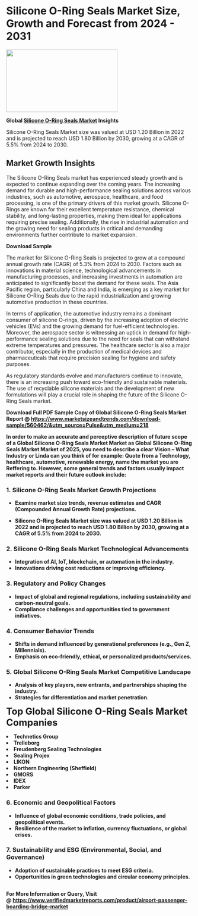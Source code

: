 <H1>Silicone O-Ring Seals Market Size, Growth and Forecast from 2024 - 2031</H1><img class="aligncenter size-medium wp-image-584254" src="https://thirdeyenews.in/wp-content/uploads/2024/09/Global-Market-Research-300x168.jpeg" alt="" width="300" height="168" /><p><strong>Global&nbsp;<a href="https://www.marketsizeandtrends.com/download-sample/560462/&amp;utm_source=Pulse&amp;utm_medium=218">Silicone O-Ring Seals Market</a> Insights</strong></p><p>Silicone O-Ring Seals Market size was valued at USD 1.20 Billion in 2022 and is projected to reach USD 1.80 Billion by 2030, growing at a CAGR of 5.5% from 2024 to 2030.</p><p><h2>Market Growth Insights</h2> <p>The Silicone O-Ring Seals market has experienced steady growth and is expected to continue expanding over the coming years. The increasing demand for durable and high-performance sealing solutions across various industries, such as automotive, aerospace, healthcare, and food processing, is one of the primary drivers of this market growth. Silicone O-Rings are known for their excellent temperature resistance, chemical stability, and long-lasting properties, making them ideal for applications requiring precise sealing. Additionally, the rise in industrial automation and the growing need for sealing products in critical and demanding environments further contribute to market expansion.</p> <p><strong>Download Sample</strong></p> <p>The market for Silicone O-Ring Seals is projected to grow at a compound annual growth rate (CAGR) of 5.3% from 2024 to 2030. Factors such as innovations in material science, technological advancements in manufacturing processes, and increasing investments in automation are anticipated to significantly boost the demand for these seals. The Asia Pacific region, particularly China and India, is emerging as a key market for Silicone O-Ring Seals due to the rapid industrialization and growing automotive production in these countries.</p> <p>In terms of application, the automotive industry remains a dominant consumer of silicone O-rings, driven by the increasing adoption of electric vehicles (EVs) and the growing demand for fuel-efficient technologies. Moreover, the aerospace sector is witnessing an uptick in demand for high-performance sealing solutions due to the need for seals that can withstand extreme temperatures and pressures. The healthcare sector is also a major contributor, especially in the production of medical devices and pharmaceuticals that require precision sealing for hygiene and safety purposes.</p> <p>As regulatory standards evolve and manufacturers continue to innovate, there is an increasing push toward eco-friendly and sustainable materials. The use of recyclable silicone materials and the development of new formulations will play a crucial role in shaping the future of the Silicone O-Ring Seals market.</p> <p><strong></p><p><span class=""><strong>Download Full PDF Sample Copy of Global Silicone O-Ring Seals Market Report</strong> @ <a href="https://www.marketsizeandtrends.com/download-sample/560462/&amp;utm_source=Pulse&amp;utm_medium=218" target="_blank">https://www.marketsizeandtrends.com/download-sample/560462/&amp;utm_source=Pulse&amp;utm_medium=218</a></span></p><p>In order to make an accurate and perceptive description of future scope of a Global&nbsp;Silicone O-Ring Seals Market Market as Global&nbsp;Silicone O-Ring Seals Market Market of 2025, you need to describe a clear Vision &ndash; What Industry or Linda can you think of for example: Quote from a Technology, healthcare, automotive, renewable energy, name the market you are Reffering to. However, some general trends and factors usually impact market reports and their future outlook include:</p><h3>1.&nbsp;<strong>Silicone O-Ring Seals Market Growth Projections</strong></h3><ul><li>Examine market size trends, revenue estimates and CAGR (Compounded Annual Growth Rate) projections.</li><li><p>Silicone O-Ring Seals Market size was valued at USD 1.20 Billion in 2022 and is projected to reach USD 1.80 Billion by 2030, growing at a CAGR of 5.5% from 2024 to 2030.</p></li></ul><h3>2.&nbsp;<strong>Silicone O-Ring Seals Market Technological Advancements</strong></h3><ul><li>Integration of AI, IoT, blockchain, or automation in the industry.</li><li>Innovations driving cost reductions or improving efficiency.</li></ul><h3>3.&nbsp;<strong>Regulatory and Policy Changes</strong></h3><ul><li>Impact of global and regional regulations, including sustainability and carbon-neutral goals.</li><li>Compliance challenges and opportunities tied to government initiatives.</li></ul><h3>4.&nbsp;<strong>Consumer Behavior Trends</strong></h3><ul><li>Shifts in demand influenced by generational preferences (e.g., Gen Z, Millennials).</li><li>Emphasis on eco-friendly, ethical, or personalized products/services.</li></ul><h3>5.&nbsp;<strong>Global Silicone O-Ring Seals Market Competitive Landscape</strong></h3><ul><li>Analysis of key players, new entrants, and partnerships shaping the industry.</li><li>Strategies for differentiation and market penetration.</li></ul><p data-pm-slice="1 1 []"><span style="color: inherit; font-family: inherit; font-size: 25px;">Top Global Silicone O-Ring Seals Market Companies</span></p><div class="" data-test-id=""><p><li>Technetics Group</li><li> Trelleborg</li><li> Freudenberg Sealing Technologies</li><li> Sealing Projex</li><li> LIKON</li><li> Northern Engineering (Sheffield)</li><li> GMORS</li><li> IDEX</li><li> Parker</li></p></div><h3>6.&nbsp;<strong>Economic and Geopolitical Factors</strong></h3><ul><li>Influence of global economic conditions, trade policies, and geopolitical events.</li><li>Resilience of the market to inflation, currency fluctuations, or global crises.</li></ul><h3>7.&nbsp;<strong>Sustainability and ESG (Environmental, Social, and Governance)</strong></h3><ul><li>Adoption of sustainable practices to meet ESG criteria.</li><li>Opportunities in green technologies and circular economy principles.</li></ul><h2><strong style="font-size: 14px;">For More Information or Query, Visit @&nbsp;</strong><a style="background-color: #ffffff; font-size: 14px;" href="https://www.marketsizeandtrends.com/report/silicone-o-ring-seals-market/" target="_blank">https://www.verifiedmarketreports.com/product/airport-passenger-boarding-bridge-market</a></h2>
